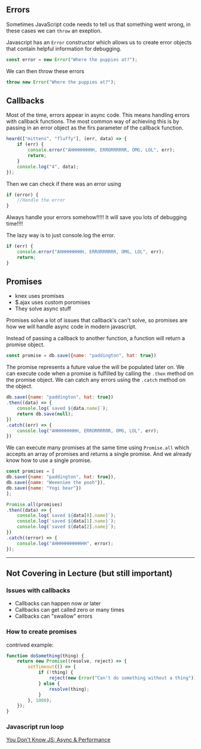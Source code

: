 ## Errors

Sometimes JavaScript code needs to tell us that something went wrong, in these cases we can `throw` an exeption. 

Javascript has an `Error` constructor which allows us to create error objects that contain helpful information for debugging. 

```js
const error = new Error("Where the puppies at?");
```

We can then throw these errors

```js
throw new Error("Where the puppies at?");
```

## Callbacks

Most of the time, errors appear in async code. This means handling errors with callback functions. The most common way of achieving this is by passing in an error object as the firs parameter of the callback function.

```js
heard(["mittens", "fluffy"], (err, data) => {
    if (err) {
        console.error("AHHHHHHHHH, ERRORRRRRR, OMG, LOL", err);
        return;
    }
    console.log("4", data);
});
```

Then we can check if there was an error using

```js
if (error) {
    //Handle the error
} 
```

Always handle your errors somehow!!!!! 
It will save you lots of debugging time!!!!

The lazy way is to just console.log the error.

```js
if (err) {
    console.error("AHHHHHHHHH, ERRORRRRRR, OMG, LOL", err);
    return;
}
```

## Promises

* knex uses promises
* $.ajax uses custom poromises
* They solve async stuff

Promises solve a lot of issues that callback's can't solve, so promises are how we will handle async code in modern javascript.

Instead of passing a callback to another function, a function will return a promise object.

```js
const promise = db.save({name: "paddington", hat: true})
```

The promise represents a future value the will be populated later on. We can execute code when a promise is fulfilled by calling the `.then` method on the promise object. We can catch any errors using the `.catch` method on the object.

```js
db.save({name: "paddington", hat: true})
.then((data) => {
    console.log(`saved ${data.name}`);
    return db.save(null);
})
.catch((err) => {
    console.log("AHHHHHHHHH, ERRORRRRRR, OMG, LOL", err);
})
```

We can execute many promises at the same time using `Promise.all` which accepts an array of promises and returns a single promise. And we already know how to use a single promise.

```js
const promises = [
db.save({name: "paddington", hat: true}),
db.save({name: "Weeeniee the pooh"}),
db.save({name: "Yogi bear"})
];

Promise.all(promises)
.then((data) => {
    console.log(`saved ${data[0].name}`);
    console.log(`saved ${data[1].name}`);
    console.log(`saved ${data[2].name}`);
})
.catch((error) => {
    console.log("AHHHHHHHHHHHH", error);
});
```

---

## Not Covering in Lecture (but still important)

### Issues with callbacks

* Callbacks can happen now *or* later
* Callbacks can get called zero or many times
* Callbacks can "swallow" errors

### How to create promises

contrived example:

```js
function doSomething(thing) {
    return new Promise((resolve, reject) => {
        setTimeout(() => {
            if (!thing) {
                reject(new Error("Can't do something without a thing"));
            } else {
                resolve(thing);
            }
        }, 1000);
    });
}
```

### Javascript run loop

[You Don't Know JS: Async & Performance](https://github.com/getify/You-Dont-Know-JS/blob/master/async%20&%20performance/README.md#you-dont-know-js-async--performance)